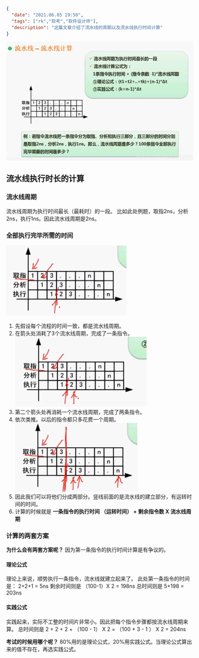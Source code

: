 ```json
{
  "date": "2021.06.05 19:50",
  "tags": ["rk","软考","软件设计师"],
  "description": "这篇文章介绍了流水线的周期以及流水线执行时间计算"
}
```


![在这里插入图片描述](../../../assets/content/ruankao/sjs/2.09/01.png)
## 流水线执行时长的计算

### 流水线周期
流水线周期为执行时间最长（最耗时）的一段。
比如此处例题，取指2ns，分析2ns，执行1ns。因此流水线周期是2ns。

### 全部执行完毕所需的时间
![在这里插入图片描述](../../../assets/content/ruankao/sjs/2.09/02.png)
1. 先假设每个流程的时间一致，都是流水线周期。
2. 在箭头处消耗了3个流水线周期，完成了一条指令。
![](../../../assets/content/ruankao/sjs/2.09/03.png)
3. 第二个箭头处再消耗一个流水线周期，完成了两条指令。
4. 依次类推。以后的指令都只多花费一个周期。
![在这里插入图片描述](../../../assets/content/ruankao/sjs/2.09/04.png)
1. 因此我们可以将他们分成两部分。竖线前面的是流水线的建立部分，有运转时间的时间。
2. 计算的时候就是  **一条指令的执行时间 （运转时间） + 剩余指令数 X 流水线周期**

### 计算的两套方案
**为什么会有两套方案呢？**
因为第一条指令的执行时间计算是有争议的。

#### 理论公式
理论上来说，顺势执行一条指令，流水线就建立起来了。
此处第一条指令的时间是： 2+2+1 = 5ns
剩余时间则是 （100-1）X 2 = 198ns
总时间则是 5+198 = 203ns

#### 实践公式
实践起来，实际不工整的时间片非常小。因此把每个指令步骤都按流水线周期来算。
总时间则是  2 + 2 + 2 + （100 - 1） X 2 = （100 + 3 - 1 ） X 2 = 204ns

**考试的时候用哪个呢？**
80%用的是理论公式，20%用实践公式。当理论公式算出来的值不存在，再选实践公式。

